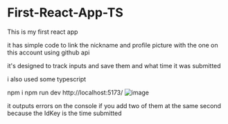 # First-React-App-TS

This is my first react app

it has simple code to link the nickname and profile picture with the one on this account using github api

it's designed to track inputs and save them and what time it was submitted

i also used some typescript

npm i
npm run dev
http://localhost:5173/
![image](https://user-images.githubusercontent.com/104934184/182697146-58a88647-1e74-4385-a35e-011de4e34c34.png)

it outputs errors on the console if you add two of them at the same second because the IdKey is the time submitted

